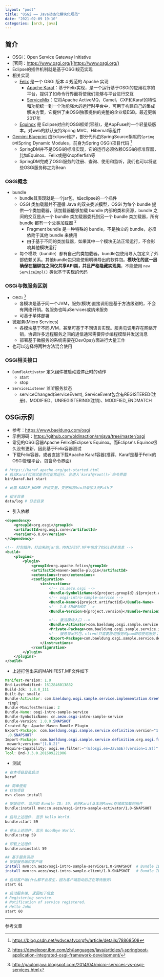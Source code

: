 ```yaml
---
layout: "post"
title: "OSGi —— Java动态化模块化规范"
date: "2021-02-09 19:10"
categories: [arch, java]
---
```


## 简介

- OSGi：Open Service Gateway Initiative
- [官网：https://www.osgi.org/](https://www.osgi.org/)
- Eclipse的插件机制就是基于OSGI规范实现
- 相关实现
    - [Felix](https://felix.apache.org/) 是一个 OSGi 版本 4 规范的 Apache 实现
        - [Apache Karaf](https://karaf.apache.org/)：基于Felix实现，是一个运行基于OSGi的应用程序的平台，提供了如命令行界面将使我们能够与平台进行交互
        - [ServiceMix](http://servicemix.apache.org/)：它将Apache ActiveMQ，Camel，CXF和Karaf的特性和功能统一到一个功能强大的运行时平台中，可用于构建自己的集成解决方案，它提供了由OSGi独家提供的完整的企业级ESB。最近更新2017年
    - [Equinox](http://www.eclipse.org/equinox/) 是 Eclipse对应的OSGi框架(容器)，是AppFuse的一个轻量级版本。对web的默认支持Spring MVC、Hibernat等组件
- [Gemimi Blueprint](http://www.eclipse.org/gemini/) 由Eclipse维护，部分代码由SpringSource捐献的`Spring DM`(Spring Dynamic Modules，前身为Spring OSGi)项目代码 [^3]
    - SpringDM并不是OSGi的标准实现，它的运行必须依赖OSGi的标准容器，比如Equinox、Felix或是Knopflerfish等
    - SpringDM完成了OSGi服务的注册、查询、使用和监听，我们也可以将这些OSGi服务称之为Bean

### OSGi概念

- bundle
    - bundle其表现就是一个jar包，如eclipse的一个插件
    - OSGI 类加载器并不遵循 Java 的双亲委派模型，OSGi 为每个 bundle 提供一个类加载器，该加载器能够加载 bundle 内部的类和资源，bundle 之间的交互是从一个 bundle 类加载器委托到另一个 bundle 类加载器，所有 bundle 都有一个父类加载器 [^1]
        - Fragment bundle 是一种特殊的 bundle，不是独立的 bundle，必须依附于其他 bundle 来使用
        - 由于基于不同的类加载器，如果其中一个模块无法正常运行，不会影响其他模块运行
    - 每个模块（bundle）都有自己的类加载器。bundle包使用导入包定义了外部依赖关系。其他bundle包只能使用明确导出的软件包。**模块化的这一层确保在捆绑包之间仅共享API类，并且严格隐藏实现类**，不能使用 `new ServiceImpl()` 类似基于实现的代码

### OSGi与微服务区别

- OSGi [^2]
    - 各模块是基于同一个JVM，服务(模块)直接调用是基于方法级别的，不会有网络开销。各服务也叫µServices或纳米服务
    - 可基于单体部署
- 微服务(Micro Services)
    - 各模块基于不同JVM，甚至可基于不同语言实现。服务见调用存在网络开销，协调许多远程服务之间的通信通常需要异步编程模型并发送消息
    - 部署基于微服务的系统需要在DevOps方面进行大量工作
- 也可以选择将两种方法混合使用

### OSGi相关接口

- `BundleActivator` 定义组件被启动或停止时的动作
    - start
    - stop
- `ServiceListener` 监听服务状态
    - serviceChanged(ServiceEvent), ServiceEvent包含有REGISTERED(注册)、MODIFIED、UNREGISTERING(注销)、MODIFIED_ENDMATCH

## OSGi示例

- 参考：https://www.baeldung.com/osgi
- 示例源码：https://github.com/oldinaction/smjava/tree/master/osgi
- 常见的OSGi容器Apache Felix和Eclipse's Equinox。而Eclipse's Equinox很久没有更新，因此基于Felix容器测试
- 下载Felix容器，或者直接下载Apache Karaf容器(推荐，Karaf是基于Felix的OSGi管理平台，包含命令界面)

```bash
# https://karaf.apache.org/get-started.html
# 启动Karaf可测试是否可正常运行. 会进入`karaf@root()>`命令界面
bin\karaf.bat start

# 设置 KARAF_HOME 环境变量，变把相应bin目录加入到Path下

# 相关目录
data/log # 日志目录
```
- 引入依赖

```xml
<dependency>
    <groupId>org.osgi</groupId>
    <artifactId>org.osgi.core</artifactId>
    <version>6.0.0</version>
</dependency>

<!-- 打包插件，打出来的jar包，MANIFEST.MF中包含了OSGi相关信息 -->
<build>
    <plugins>
        <plugin>
            <groupId>org.apache.felix</groupId>
            <artifactId>maven-bundle-plugin</artifactId>
            <extensions>true</extensions>
            <configuration>
                <instructions>
                    <!-- cn.aezo.osgi -->
                    <Bundle-SymbolicName>${project.groupId}.${project.artifactId}</Bundle-SymbolicName>
                    <!-- osgi-intro-sample-service -->
                    <Bundle-Name>${project.artifactId}</Bundle-Name>
                    <!-- 1.0-SNAPSHOT -->
                    <Bundle-Version>${project.version}</Bundle-Version>

                    <!-- 激活模块入口 -->
                    <Bundle-Activator>com.baeldung.osgi.sample.service.implementation.GreeterImpl</Bundle-Activator>
                    <Private-Package>com.baeldung.osgi.sample.service.implementation</Private-Package>
                    <!-- 服务导出的包，client只需要应用服务的pom即可使用服务；client无需导出包则不需要此配置 -->
                    <Export-Package>com.baeldung.osgi.sample.service.definition</Export-Package>
                </instructions>
            </configuration>
        </plugin>
    </plugins>
</build>
```
- 上述打包出来的MANIFEST.MF文件如下

```java
Manifest-Version: 1.0
Bnd-LastModified: 1612846013882
Build-Jdk: 1.8.0_111
Built-By: smalle
Bundle-Activator: com.baeldung.osgi.sample.service.implementation.Greete
 rImpl
Bundle-ManifestVersion: 2
Bundle-Name: osgi-intro-sample-service
Bundle-SymbolicName: cn.aezo.osgi-intro-sample-service
Bundle-Version: 1.0.0.SNAPSHOT
Created-By: Apache Maven Bundle Plugin
Export-Package: com.baeldung.osgi.sample.service.definition;version="1.0
 .0.SNAPSHOT"
Import-Package: com.baeldung.osgi.sample.service.definition,org.osgi.fra
 mework;version="[1.8,2)"
Require-Capability: osgi.ee;filter:="(&(osgi.ee=JavaSE)(version=1.8))"
Tool: Bnd-3.3.0.201609221906
```

- 测试

```bash
# 在本项目目录启动
karaf

## 简单使用
# 打包项目
mvn clean install

# 安装组件. 显示如 Bundle ID: 59，说明Karaf从本地Maven存储库加载到组件
bundle:install mvn:cn.aezo/osgi-intro-sample-activator/1.0-SNAPSHOT

# 启动上述组件. 显示 Hello World.
bundle:start 59

# 停止上述组件. 显示 Goodbye World.
bundle:stop 59

# 卸载上述组件
bundle:uninstall 59

## 基于服务调用
# 安装服务端和客户端
install mvn:cn.aezo/osgi-intro-sample-service/1.0-SNAPSHOT  # Bundle ID: 60
install mvn:cn.aezo/osgi-intro-sample-client/1.0-SNAPSHOT   # Bundle ID: 61

# 启动客户端(什么都不会发生，因为客户端启动后正在等待服务)
start 61

# 启动服务端. 返回如下信息
# Registering service.
# Notification of service registered.
# Hello John
start 60
```







---

参考文章

[^1]: https://developer.ibm.com/zh/languages/java/articles/j-springboot-application-integrated-osgi-framework-development/
[^2]: http://paulonjava.blogspot.com/2014/04/micro-services-vs-osgi-services.html
[^3]: https://blog.csdn.net/wdvceafvcsrgfv/article/details/78868508

